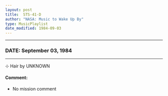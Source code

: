 ```yaml
---
layout: post
title:  STS-41-D
author: "NASA: Music to Wake Up By"
type: MusicPlaylist
date_modified: 1984-09-03
---
```


----
### DATE: September 03, 1984
----
⊹ Hair by UNKNOWN

#### Comment:
* No mission comment
